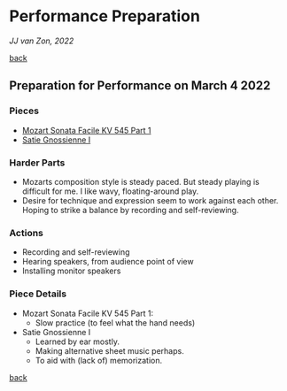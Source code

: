 Performance Preparation
=======================

*JJ van Zon, 2022*

[back](./)

Preparation for Performance on March 4 2022
-------------------------------------------

### Pieces

- [Mozart Sonata Facile KV 545 Part 1](mozart-sonata-facile-part-1-practice-schema.md)
- [Satie Gnossienne Ⅰ](satie-gnossienne-1)

### Harder Parts

- Mozarts composition style is steady paced. But steady playing is difficult for me. I like wavy, floating-around play.
- Desire for technique and expression seem to work against each other. Hoping to strike a balance by recording and self-reviewing.

### Actions

- Recording and self-reviewing
- Hearing speakers, from audience point of view
- Installing monitor speakers

### Piece Details

- Mozart Sonata Facile KV 545 Part 1:
    - Slow practice (to feel what the hand needs)
- Satie Gnossienne Ⅰ
    - Learned by ear mostly.
    - Making alternative sheet music perhaps.
    - To aid with (lack of) memorization.

[back](./)
